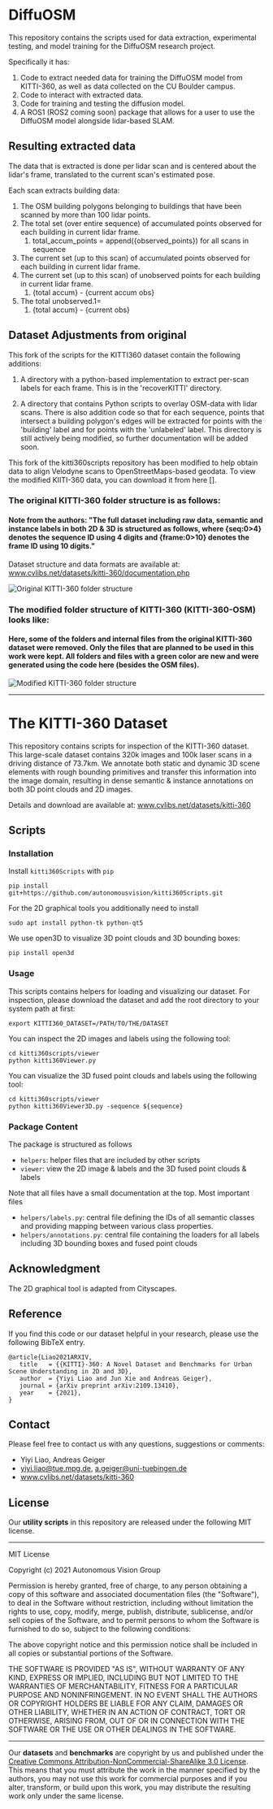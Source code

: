 # DiffuOSM

This repository contains the scripts used for data extraction, experimental testing, and model training for the DiffuOSM research project.

Specifically it has:

1) Code to extract needed data for training the DiffuOSM model from KITTI-360, as well as data collected on the CU Boulder campus.
2) Code to interact with extracted data.
3) Code for training and testing the diffusion model.
4) A ROS1 (ROS2 coming soon) package that allows for a user to use the DiffuOSM model alongside lidar-based SLAM.

## Resulting extracted data

The data that is extracted is done per lidar scan and is centered about the lidar's frame, translated to the current scan's estimated pose.

Each scan extracts building data:

1) The OSM building polygons belonging to buildings that have been scanned by more than 100 lidar points.
2) The total set (over entire sequence) of accumulated points observed for each building in current lidar frame.
   1) total_accum_points = append({observed_points}) for all scans in sequence
3) The current set (up to this scan) of accumulated points observed for each building in current lidar frame.
4) The current set (up to this scan) of unobserved points for each building in current lidar frame.
   1) {total accum} - {current accum obs}
5) The total unobserved.1=
   1) {total accum} - {current obs}

## Dataset Adjustments from original

This fork of the scripts for the KITTI360 dataset contain the following additions:

1) A directory with a python-based implementation to extract per-scan labels for each frame. This is in the 'recoverKITTI' directory.

2) A directory that contains Python scripts to overlay OSM-data with lidar scans. There is also addition code so that for each sequence, points that intersect a building polygon's edges will be extracted for points with the 'building' label and for points with the 'unlabeled' label. This directory is still actively being modified, so further documentation will be added soon.

This fork of the kitti360scripts repository has been modified to help obtain data to align Velodyne scans to OpenStreetMaps-based geodata. To view the modified KIITI-360 data, you can download it from here [].

### The original KITTI-360 folder structure is as follows:

#### Note from the authors: "The full dataset including raw data, semantic and instance labels in both 2D & 3D is structured as follows, where {seq:0>4} denotes the sequence ID using 4 digits and {frame:0>10} denotes the frame ID using 10 digits."

Dataset structure and data formats are available at: www.cvlibs.net/datasets/kitti-360/documentation.php

![Original KITTI-360 folder structure](./images/og_folder_structure.png)


### The modified folder structure of KITTI-360 (KITTI-360-OSM) looks like:

#### Here, some of the folders and internal files from the original KITTI-360 dataset were removed. Only the files that are planned to be used in this work were kept. All folders and files with a green color are new and were generated using the code here (besides the OSM files). 

![Modified KITTI-360 folder structure](./images/kitti_360_folder_structure.png)









--- 








# The KITTI-360 Dataset

This repository contains scripts for inspection of the KITTI-360 dataset. This large-scale dataset contains 320k images and 100k laser scans in a driving distance of 73.7km.  We annotate both static and dynamic 3D scene elements with rough bounding primitives and transfer this information into the image domain, resulting in dense semantic & instance annotations on both 3D point clouds and 2D images.

Details and download are available at: www.cvlibs.net/datasets/kitti-360

## Scripts

### Installation

Install `kitti360Scripts` with `pip`
```
pip install git+https://github.com/autonomousvision/kitti360Scripts.git
```

For the 2D graphical tools you additionally need to install
```
sudo apt install python-tk python-qt5
```

We use open3D to visualize 3D point clouds and 3D bounding boxes:
```
pip install open3d
```

### Usage

This scripts contains helpers for loading and visualizing our dataset. For inspection, please download the dataset and add the root directory to your system path at first:

```
export KITTI360_DATASET=/PATH/TO/THE/DATASET
```

You can inspect the 2D images and labels using the following tool:
```
cd kitti360scripts/viewer
python kitti360Viewer.py
```

You can visualize the 3D fused point clouds and labels using the following tool:
```
cd kitti360scripts/viewer
python kitti360Viewer3D.py -sequence ${sequence}
```

### Package Content

The package is structured as follows
 - `helpers`: helper files that are included by other scripts
 - `viewer`: view the 2D image & labels and the 3D fused point clouds & labels

Note that all files have a small documentation at the top. Most important files
 - `helpers/labels.py`: central file defining the IDs of all semantic classes and providing mapping between various class properties.
 - `helpers/annotations.py`: central file containing the loaders for all labels including 3D bounding boxes and fused point clouds

## Acknowledgment

The 2D graphical tool is adapted from Cityscapes. 

## Reference

If you find this code or our dataset helpful in your research, please use the following BibTeX entry.

```
@article{Liao2021ARXIV, 
   title   = {{KITTI}-360: A Novel Dataset and Benchmarks for Urban Scene Understanding in 2D and 3D}, 
   author  = {Yiyi Liao and Jun Xie and Andreas Geiger}, 
   journal = {arXiv preprint arXiv:2109.13410},
   year    = {2021}, 
}
```

## Contact

Please feel free to contact us with any questions, suggestions or comments:

* Yiyi Liao, Andreas Geiger 
* yiyi.liao@tue.mpg.de, a.geiger@uni-tuebingen.de
* www.cvlibs.net/datasets/kitti-360 

## License

Our __utility scripts__ in this repository are released under the following MIT license. 

---

MIT License

Copyright (c) 2021 Autonomous Vision Group

Permission is hereby granted, free of charge, to any person obtaining a copy of this software and associated documentation files (the "Software"), to deal in the Software without restriction, including without limitation the rights to use, copy, modify, merge, publish, distribute, sublicense, and/or sell copies of the Software, and to permit persons to whom the Software is furnished to do so, subject to the following conditions:

The above copyright notice and this permission notice shall be included in all copies or substantial portions of the Software.

THE SOFTWARE IS PROVIDED "AS IS", WITHOUT WARRANTY OF ANY KIND, EXPRESS OR IMPLIED, INCLUDING BUT NOT LIMITED TO THE WARRANTIES OF MERCHANTABILITY, FITNESS FOR A PARTICULAR PURPOSE AND NONINFRINGEMENT. IN NO EVENT SHALL THE AUTHORS OR COPYRIGHT HOLDERS BE LIABLE FOR ANY CLAIM, DAMAGES OR OTHER LIABILITY, WHETHER IN AN ACTION OF CONTRACT, TORT OR OTHERWISE, ARISING FROM, OUT OF OR IN CONNECTION WITH THE SOFTWARE OR THE USE OR OTHER DEALINGS IN THE SOFTWARE.

---

Our __datasets__ and __benchmarks__ are copyright by us and published under the [Creative Commons Attribution-NonCommercial-ShareAlike 3.0 License](https://creativecommons.org/licenses/by-nc-sa/3.0/). This means that you must attribute the work in the manner specified by the authors, you may not use this work for commercial purposes and if you alter, transform, or build upon this work, you may distribute the resulting work only under the same license.

